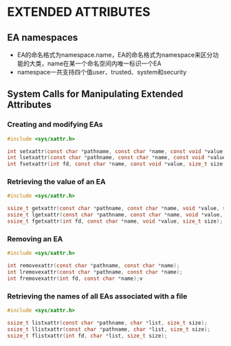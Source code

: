 # EXTENDED ATTRIBUTES

## EA namespaces

- EA的命名格式为namespace.name，EA的命名格式为namespace来区分功能的大类，name在某一个命名空间内唯一标识一个EA
- namespace一共支持四个值user、trusted、system和security

## System Calls for Manipulating Extended Attributes

### Creating and modifying EAs

```c
#include <sys/xattr.h>

int setxattr(const char *pathname, const char *name, const void *value, size_t size, int flags);
int lsetxattr(const char *pathname, const char *name, const void *value, size_t size, int flags);
int fsetxattr(int fd, const char *name, const void *value, size_t size, int flags);
```

### Retrieving the value of an EA

```c
#include <sys/xattr.h>

ssize_t getxattr(const char *pathname, const char *name, void *value, size_t size);
ssize_t lgetxattr(const char *pathname, const char *name, void *value, size_t size);
ssize_t fgetxattr(int fd, const char *name, void *value, size_t size);
```

### Removing an EA

```c
#include <sys/xattr.h>

int removexattr(const char *pathname, const char *name);
int lremovexattr(const char *pathname, const char *name);
int fremovexattr(int fd, const char *name);v
```

### Retrieving the names of all EAs associated with a file

```c
#include <sys/xattr.h>

ssize_t listxattr(const char *pathname, char *list, size_t size);
ssize_t llistxattr(const char *pathname, char *list, size_t size);
ssize_t flistxattr(int fd, char *list, size_t size);
```